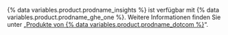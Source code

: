 {% data variables.product.prodname_insights %} ist verfügbar mit {% data variables.product.prodname_ghe_one %}. Weitere Informationen finden Sie unter „[Produkte von {% data variables.product.prodname_dotcom %}](/articles/githubs-products)“.
